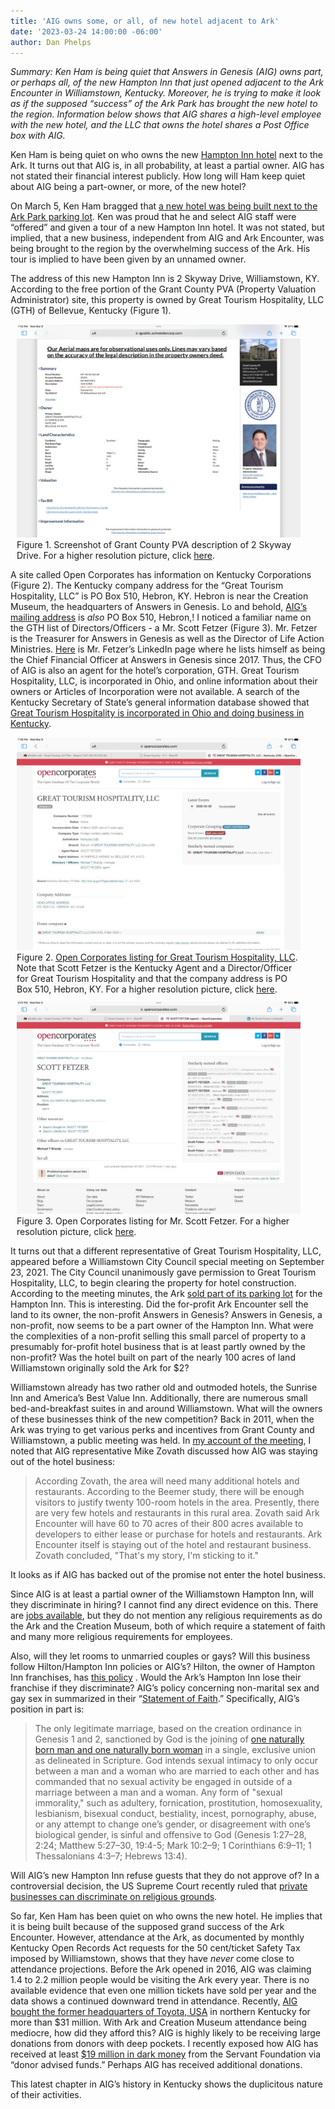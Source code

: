 ```yaml
---
title: 'AIG owns some, or all, of new hotel adjacent to Ark'
date: '2023-03-24 14:00:00 -06:00'
author: Dan Phelps
---
```

<i>Summary: Ken Ham is being quiet that Answers in Genesis (AIG) owns part, or perhaps all, of the new Hampton Inn that just opened adjacent to the Ark Encounter in Williamstown, Kentucky. Moreover, he is trying to make it look as if the supposed “success” of the Ark Park has brought the new hotel to the region. Information below shows that AIG shares a high-level employee with the new hotel, and the LLC that owns the hotel shares a Post Office box with AIG.</i>

Ken Ham is being quiet on who owns the new <a href="https://www.hilton.com/en/hotels/cvgarhx-hampton-suites-williamstown-ark-encounter/"> Hampton Inn hotel</a> next to the Ark. It turns out that AIG is, in all probability, at least a partial owner. AIG has not stated their financial interest publicly.  How long will Ham keep quiet about AIG being a part-owner, or more, of the new hotel?

On March 5, Ken Ham bragged that <a href="https://answersingenesis.org/blogs/ken-ham/2023/03/05/new-hotel-opens-next-to-ark-encounter/">a new hotel was being built next to the Ark Park parking lot</a>. Ken was proud that he and select AIG staff were “offered” and given a tour of a new Hampton Inn hotel. It was not stated, but implied, that a new business, independent from AIG and Ark Encounter, was being brought to the region by the overwhelming success of the Ark. His tour is implied to have been given by an unnamed owner. 

The address of this new Hampton Inn is 2 Skyway Drive, Williamstown, KY. According to the free portion of the Grant County PVA (Property Valuation Administrator) site, this property is owned by Great Tourism Hospitality, LLC (GTH) of Bellevue, Kentucky (Figure 1).

<figure class="on-the-left-side" style="margin-top: 10px; margin-right: 40px; margin-bottom: 10px; margin-left: 10px;">
<img src="/uploads/2023/Phelps_Hotel_Fig_1_600.jpg" alt="Grant County PVA listing"/>
  <figcaption>Figure 1. Screenshot of Grant County PVA description of 2 Skyway Drive. For a higher resolution picture, click <a href="/uploads/2023/Phelps_Hotel_Fig_1.jpg">here</a>.
</figcaption>
</figure>

<!--more-->

A site called Open Corporates has information on Kentucky Corporations (Figure 2). The Kentucky company address for the “Great Tourism Hospitality, LLC” is PO Box 510, Hebron, KY. Hebron is near the Creation Museum, the headquarters of Answers in Genesis. Lo and behold, <a href="https://answersingenesis.org/about/contact/"> AIG’s mailing address</a> is <i>also</i> PO Box 510, Hebron,! I noticed a familiar name on the GTH list of Directors/Officers - a Mr. Scott Fetzer (Figure 3). Mr. Fetzer is the Treasurer for Answers in Genesis as well as the Director of Life Action Ministries. <a href="https://www.linkedin.com/in/scott-fetzer-58ab9938/"> Here</a> is Mr. Fetzer’s LinkedIn page where he lists himself as being the Chief Financial Officer at Answers in Genesis since 2017.  Thus, the CFO of AIG is also an agent for the hotel’s corporation, GTH. Great Tourism Hospitality, LLC, is incorporated in Ohio, and online information about their owners or Articles of Incorporation were not available. A search of the Kentucky Secretary of State’s general information database showed that <a href="https://web.sos.ky.gov/ftshow/(S(jc2yera1rbcvj0kiku1rt5dc))/default.aspx?path=ftsearch&id=1170595&ct=06&cs=99999&ce=RCeknMkeMwkfvXIkIqla3qquI9dzfchxO8C20a%2bWpNXWyzYyco6t7fKdE5LWYlHV">Great Tourism Hospitality is incorporated in Ohio and doing business in Kentucky</a>. 

<figure class="on-the-left-side" style="margin-top: 10px; margin-right: 40px; margin-bottom: 10px; margin-left: 10px;">
<img src="/uploads/2023/Phelps_Hotel_Fig_2_600.jpg" alt="Listing for GTH"/>
<figcaption>Figure 2. <a href="">Open Corporates listing for Great Tourism Hospitality, LLC</a>. Note that Scott Fetzer is the Kentucky Agent and a Director/Officer for Great Tourism Hospitality and that the company address is PO Box 510, Hebron, KY. For a higher resolution picture, click <a href="/uploads/2023/Phelps_Hotel_Fig_2.jpg">here</a>.
</figcaption>
</figure>

<figure class="on-the-left-side" style="margin-top: 10px; margin-right: 40px; margin-bottom: 10px; margin-left: 10px;">
<img src="/uploads/2023/Phelps_Hotel_Fig_3_600.jpg" alt="Listing for Scott Fetzer"/>
<figcaption>Figure 3. Open Corporates listing for Mr. Scott Fetzer. For a higher resolution picture, click <a href="/uploads/2023/Phelps_Hotel_Fig_3.jpg">here</a>.
</figcaption>
</figure>

It turns out that a different representative of Great Tourism Hospitality, LLC, appeared before a Williamstown City Council special meeting on September 23, 2021. The City Council unanimously gave permission to Great Tourism Hospitality, LLC, to begin clearing the property for hotel construction. According to the meeting minutes, the Ark <a href="https://cms5.revize.com/revize/williamstown/Document_Center/Agendas%20&%20Minutes/2021/Minutes/09-23-21_CMS.pdf"> sold part of its parking lot</a> for the Hampton Inn. This is interesting. Did the for-profit Ark Encounter sell the land to its owner, the non-profit Answers in Genesis? Answers in Genesis, a non-profit, now seems to be a part owner of the Hampton Inn.  What were the complexities of a non-profit selling this small parcel of property to a presumably for-profit hotel business that is at least partly owned by the non-profit? Was the hotel built on part of the nearly 100 acres of land Williamstown originally sold the Ark for $2?

Williamstown already has two rather old and outmoded hotels, the Sunrise Inn and America’s Best Value Inn. Additionally, there are numerous small bed-and-breakfast suites in and around Williamstown. What will the owners of these businesses think of the new competition? Back in 2011, when the Ark was trying to get various perks and incentives from Grant County and Williamstown, a public meeting was held. In <a href="https://pandasthumb.org/archives/2011/08/ark-encounter-l.html"> my account of the meeting</a>, I noted that AIG representative Mike Zovath discussed how AIG was staying out of the hotel business:


<blockquote> According Zovath, the area will need many additional hotels and restaurants. According to the Beemer study, there will be enough visitors to justify twenty 100-room hotels in the area. Presently, there are very few hotels and restaurants in this rural area. Zovath said Ark Encounter will have 60 to 70 acres of their 800 acres available to developers to either lease or purchase for hotels and restaurants. Ark Encounter itself is staying out of the hotel and restaurant business. Zovath concluded, "That's my story, I'm sticking to it."</blockquote>

It looks as if AIG has backed out of the promise not enter the hotel business.

Since AIG is at least a partial owner of the Williamstown Hampton Inn, will they discriminate in hiring? I cannot find any direct evidence on this. There are <a href=" https://www.google.com/search?q=jobs+at+hampton+inn+williamstown+ky">jobs available</a>, but they do not mention any religious requirements as do the Ark and the Creation Museum, both of which require a statement of faith and many more religious requirements for employees.

Also, will they let rooms to unmarried couples or gays? Will this business follow Hilton/Hampton Inn policies or AIG’s? Hilton, the owner of Hampton Inn franchises, has <a href= "https://ir.hilton.com/~/media/Files/H/Hilton-Worldwide-IR-V3/committee-composition/human-rights-policy.pdf">this policy</a> . Would the Ark’s Hampton Inn lose their franchise if they discriminate? AIG’s policy concerning non-marital sex and gay sex in summarized in their “<a href="https://answersingenesis.org/about/faith/">Statement of Faith</a>.” Specifically, AIG’s position in part is:

<blockquote> The only legitimate marriage, based on the creation ordinance in Genesis 1 and 2, sanctioned by God is the joining of <a href="https://answersingenesis.org/about/definition-man-and-woman/">one naturally born man and one naturally born woman</a> in a single, exclusive union as delineated in Scripture. God intends sexual intimacy to only occur between a man and a woman who are married to each other and has commanded that no sexual activity be engaged in outside of a marriage between a man and a woman. Any form of "sexual immorality," such as adultery, fornication, prostitution, homosexuality, lesbianism, bisexual conduct, bestiality, incest, pornography, abuse, or any attempt to change one’s gender, or disagreement with one’s biological gender, is sinful and offensive to God (Genesis 1:27–28, 2:24; Matthew 5:27–30, 19:4-5; Mark 10:2–9; 1 Corinthians 6:9–11; 1 Thessalonians 4:3–7; Hebrews 13:4).</blockquote>

Will AIG’s new Hampton Inn refuse guests that they do not approve of? In a controversial decision, the US Supreme Court recently ruled that <a href="https://www.supremecourt.gov/opinions/17pdf/16-111_j4el.pdf">private businesses can discriminate on religious grounds</a>.

So far, Ken Ham has been quiet on who owns the new hotel. He implies that it is being built because of the supposed grand success of the Ark Encounter. However, attendance at the Ark, as documented by monthly Kentucky Open Records Act requests for the 50 cent/ticket Safety Tax imposed by Williamstown, shows that they have <i>never</i> come close to attendance projections. Before the Ark opened in 2016, AIG was claiming 1.4 to 2.2 million people would be visiting the Ark every year. There is no available evidence that even one million tickets have sold per year and the data shows a continued downward trend in attendance. Recently, <a href="https://answersingenesis.org/blogs/ken-ham/2023/02/25/exciting-update-offices-move-incredible-building/">AIG bought the former headquarters of Toyota, USA</a> in northern Kentucky for more than $31 million. With Ark and Creation Museum attendance being mediocre, how did they afford this?  AIG is highly likely to be receiving large donations from donors with deep pockets. I recently exposed how AIG has received at least <a href="https://pandasthumb.org/archives/2023/02/Funder-of-Super-Bowl.html"> $19 million in dark money</a> from the Servant Foundation via “donor advised funds.” Perhaps AIG has received additional donations.

This latest chapter in AIG’s history in Kentucky shows the duplicitous nature of their activities.
